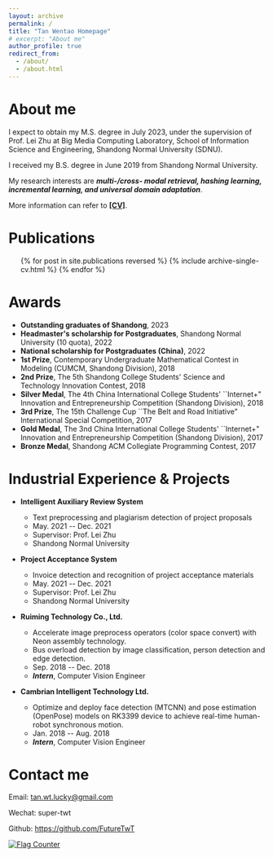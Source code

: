```yaml
---
layout: archive
permalink: /
title: "Tan Wentao Homepage"
# excerpt: "About me"
author_profile: true
redirect_from: 
  - /about/
  - /about.html
---
```


About me
======
I expect to obtain my M.S. degree in July 2023, under the supervision of Prof. Lei Zhu at Big Media Computing Laboratory, School of Information Science and Engineering, Shandong Normal University (SDNU). 

I received my B.S. degree in June 2019 from Shandong Normal University.

My research interests are <b><i>multi-/cross- modal retrieval, hashing learning, incremental learning, and universal domain adaptation</i></b>.

More information can refer to **[[CV]](https://futuretwt.github.io/cv/)**.

Publications
======
<ul>{% for post in site.publications reversed %}
{% include archive-single-cv.html %}
{% endfor %}</ul>

Awards
======
<ul>
  <li><b>Outstanding graduates of Shandong</b>, 2023</li>
  <li><b>Headmaster's scholarship for Postgraduates</b>, Shandong Normal University (10 quota), 2022</li>
  <li><b>National scholarship for Postgraduates (China)</b>, 2022</li>
  <li><b>1st Prize</b>, Contemporary Undergraduate Mathematical Contest in Modeling (CUMCM, Shandong Division), 2018</li>
  <li><b>2nd Prize</b>, The 5th Shandong College Students' Science and Technology Innovation Contest, 2018</li>
  <li><b>Silver Medal</b>, The 4th China International College Students' ``Internet+" Innovation and Entrepreneurship Competition (Shandong Division), 2018</li>
  <li><b>3rd Prize</b>, The 15th Challenge Cup ``The Belt and Road Initiative" International Special Competition, 2017</li>
  <li><b>Gold Medal</b>, The 3nd China International College Students' ``Internet+" Innovation and Entrepreneurship Competition (Shandong Division), 2017</li>
  <li><b>Bronze Medal</b>, Shandong ACM Collegiate Programming Contest, 2017</li>
</ul>

Industrial Experience & Projects
======
* <b>Intelligent Auxiliary Review System</b>
  * Text preprocessing and plagiarism detection of project proposals
  * May. 2021 -- Dec. 2021
  * Supervisor: Prof. Lei Zhu
  * Shandong Normal University

* <b>Project Acceptance System</b>
  * Invoice detection and recognition of project acceptance materials
  * May. 2021 -- Dec. 2021
  * Supervisor: Prof. Lei Zhu
  * Shandong Normal University

* <b>Ruiming Technology Co., Ltd.</b>
	* Accelerate image preprocess operators (color space convert) with Neon assembly technology.
	* Bus overload detection by image classification, person detection and edge detection.
  * Sep. 2018 -- Dec. 2018
  * <b><i>Intern</i></b>, Computer Vision Engineer

* <b>Cambrian Intelligent Technology Ltd.</b>
  * Optimize and deploy face detection (MTCNN) and pose estimation (OpenPose) models on RK3399 device to achieve real-time human-robot synchronous motion.
  * Jan. 2018 -- Aug. 2018
  * <b><i>Intern</i></b>, Computer Vision Engineer

Contact me
======
Email: tan.wt.lucky@gmail.com

Wechat: super-twt

Github: https://github.com/FutureTwT

<a href="https://info.flagcounter.com/t4HM"><img src="https://s11.flagcounter.com/mini/t4HM/bg_70D9FF/txt_000000/border_CCCCCC/flags_0/" alt="Flag Counter" border="0"></a>